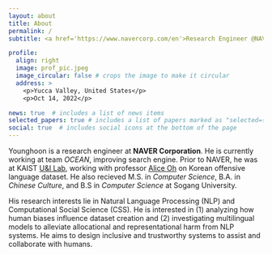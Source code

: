 ```yaml
---
layout: about
title: About
permalink: /
subtitle: <a href='https://www.navercorp.com/en'>Research Engineer @NAVER</a>

profile:
  align: right
  image: prof_pic.jpeg
  image_circular: false # crops the image to make it circular
  address: >
    <p>Yucca Valley, United States</p>
    <p>Oct 14, 2022</p>

news: true  # includes a list of news items
selected_papers: true # includes a list of papers marked as "selected={true}"
social: true  # includes social icons at the bottom of the page
---
```


Younghoon is a research engineer at **NAVER Corporation**. He is currently working at team *OCEAN*, improving search engine. Prior to NAVER, he was at KAIST [U&I Lab](https://uilab.kr), working with professor [Alice Oh](https://aliceoh9.github.io) on Korean offensive language dataset. He also recieved M.S. in *Computer Science*, B.A. in *Chinese Culture*, and B.S in *Computer Science* at Sogang University.

His research interests lie in Natural Language Processing (NLP) and Computational Social Science (CSS). He is interested in (1) analyzing how human biases influence dataset creation and (2) investigating multilingual models to alleviate allocational and representational harm from NLP systems. He aims to design inclusive and trustworthy systems to assist and collaborate with humans.